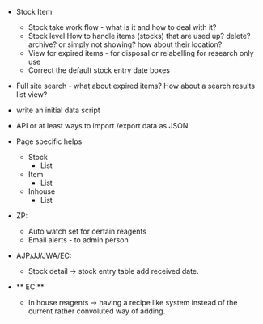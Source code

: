 - Stock Item 
  - Stock take work flow - what is it and how to deal with it?
  - Stock level How to handle items (stocks) that are used up? delete? archive? or simply not showing? how about their location? 
  - View for expired items - for disposal or relabelling for research only use
  - Correct the default stock entry date boxes
- Full site search - what about expired items? How about a search results list view?
- write an initial data script
- API or at least ways to import /export data as JSON
- Page specific helps
  - Stock    
    - List
  - Item    
    - List
  - Inhouse    
    - List

- ZP:
  - Auto watch set for certain reagents
  - Email alerts - to admin person

- AJP/JJ/JWA/EC:
  - Stock detail -> stock entry table add received date.

- ** EC ** 
  - In house reagents -> having a recipe like system instead of the current rather convoluted way of adding. 
